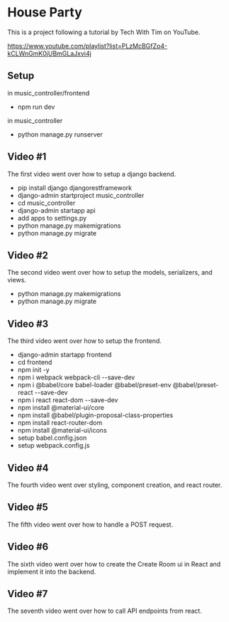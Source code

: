 # House Party

This is a project following a tutorial by Tech With Tim on YouTube.

https://www.youtube.com/playlist?list=PLzMcBGfZo4-kCLWnGmK0jUBmGLaJxvi4j

## Setup

in music_controller/frontend
- npm run dev

in music_controller
- python manage.py runserver

## Video #1

The first video went over how to setup a django backend.

- pip install django djangorestframework
- django-admin startproject music_controller
- cd music_controller
- django-admin startapp api
- add apps to settings.py
- python manage.py makemigrations
- python manage.py migrate

## Video #2

The second video went over how to setup the models, serializers, and views.

- python manage.py makemigrations
- python manage.py migrate

## Video #3

The third video went over how to setup the frontend.

- django-admin startapp frontend
- cd frontend
- npm init -y
- npm i webpack webpack-cli --save-dev
- npm i @babel/core babel-loader @babel/preset-env @babel/preset-react --save-dev
- npm i react react-dom --save-dev
- npm install @material-ui/core
- npm install @babel/plugin-proposal-class-properties
- npm install react-router-dom
- npm install @material-ui/icons
- setup babel.config.json
- setup webpack.config.js

## Video #4 

The fourth video went over styling, component creation, and react router.

## Video #5

The fifth video went over how to handle a POST request.

## Video #6

The sixth video went over how to create the Create Room ui in React and implement it into the backend.

## Video #7

The seventh video went over how to call API endpoints from react. 
